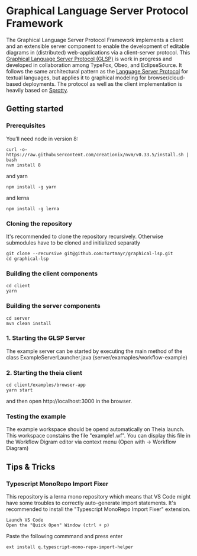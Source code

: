 # Graphical Language Server Protocol Framework

The Graphical Language Server Protocol Framework implements a client and an extensible server component to enable the development of editable diagrams in (distributed) web-applications via a client-server protocol.
This [Graphical Language Server Protocol (GLSP)](https://github.com/eclipsesource/GraphicalServerProtocol) is work in progress and developed in collaboration among TypeFox, Obeo, and EclipseSource.
It follows the same architectural pattern as the [Language Server Protocol](https://github.com/Microsoft/language-server-protocol) for textual languages, but applies it to graphical modeling for browser/cloud-based deployments.
The protocol as well as the client implementation is heavily based on [Sprotty](https://github.com/theia-ide/sprotty).

## Getting started
### Prerequisites
You’ll need node in version 8:

	curl -o- https://raw.githubusercontent.com/creationix/nvm/v0.33.5/install.sh | bash
	nvm install 8
and yarn

	npm install -g yarn

and lerna

	npm install -g lerna

### Cloning the repository

It's recommended to clone the repository recursively. Otherwise submodules have to be cloned and initialized separatly

    git clone --recursive git@github.com:tortmayr/graphical-lsp.git
    cd graphical-lsp
    
    
### Building the client components
	cd client
	yarn 
	
### Building the server components
	cd server
	mvn clean install
	
### 1. Starting the GLSP Server
The example server can be started by executing the main method of the class ExampleServerLauncher.java (server/examaples/workflow-example)

### 2. Starting the theia client
	cd client/examples/browser-app
	yarn start
and then open http://localhost:3000 in the browser.


### Testing the example
The example workspace should be opend automatically on Theia launch. This workspace constains the file "example1.wf". You can display this file in the Workflow Digram editor via context menu (Open with -> Workflow Diagram)

## Tips & Tricks
### Typescript MonoRepo Import Fixer
This repository is a lerna mono repository which means that VS Code might have some troubles to correctly auto-generate import statements. It's recommended to install the "Typescript MonoRepo Import Fixer" extension.

	Launch VS Code
	Open the "Quick Open" Window (ctrl + p)
	
Paste the following commmand and press enter

	ext install q.typescript-mono-repo-import-helper

